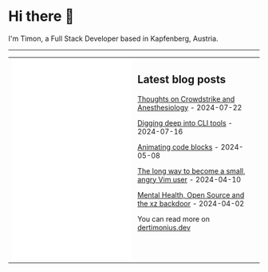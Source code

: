# Hi there 👋

I'm Timon, a Full Stack Developer based in Kapfenberg, Austria.

---

<table>
<tr>
<td valign="top" width="50%">
<img src="metrics.svg" alt="Metric" />
</td>
<td valign="top" width="50%">

## Latest blog posts

<!-- blog start -->
[Thoughts on Crowdstrike and Anesthesiology](https://blog.dertimonius.dev/posts/til-29/) - 2024-07-22

[Digging deep into CLI tools](https://blog.dertimonius.dev/posts/til-28/) - 2024-07-16

[Animating code blocks](https://blog.dertimonius.dev/posts/til-27/) - 2024-05-08

[The long way to become a small, angry Vim user](https://blog.dertimonius.dev/posts/til-26/) - 2024-04-10

[Mental Health, Open Source and the xz backdoor](https://blog.dertimonius.dev/posts/til-25/) - 2024-04-02
<!-- blog end -->

You can read more on [dertimonius.dev](https://dertimonius.dev)

</td>
</tr></table>
